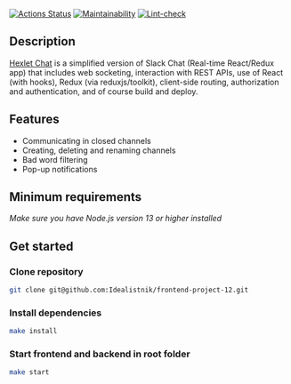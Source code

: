 [![Actions Status](https://github.com/Idealistnik/frontend-project-12/actions/workflows/hexlet-check.yml/badge.svg)](https://github.com/Idealistnik/frontend-project-12/actions)
[![Maintainability](https://api.codeclimate.com/v1/badges/722498165dd5494cf8d6/maintainability)](https://codeclimate.com/github/Idealistnik/frontend-project-12/maintainability)
[![Lint-check](https://github.com/Idealistnik/frontend-project-12/actions/workflows/lint.yml/badge.svg)](https://github.com/Idealistnik/frontend-project-12/actions/workflows/lint.yml)

## Description

[Hexlet Chat](https://hexlet-chat-pv1e.onrender.com/) is a simplified version of Slack Chat (Real-time React/Redux app) that includes web socketing, interaction with REST APIs, use of React (with hooks), Redux (via reduxjs/toolkit), client-side routing, authorization and authentication, and of course build and deploy.

## Features

* Communicating in closed channels 
* Creating, deleting and renaming channels
* Bad word filtering
* Pop-up notifications

## Minimum requirements

_Make sure you have Node.js version 13 or higher installed_

## Get started

### Clone repository

```bash
git clone git@github.com:Idealistnik/frontend-project-12.git
```

### Install dependencies

```bash
make install
```

### Start frontend and backend in root folder

```bash
make start
```

